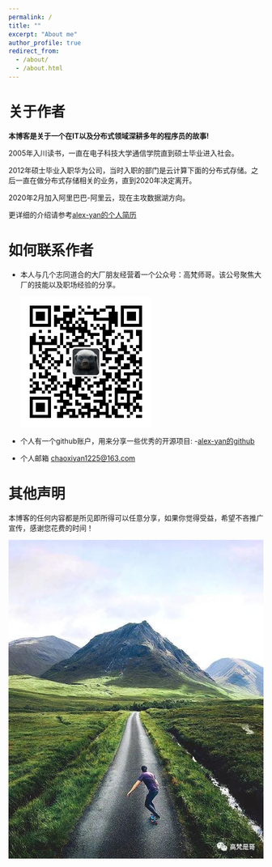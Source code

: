 ```yaml
---
permalink: /
title: ""
excerpt: "About me"
author_profile: true
redirect_from: 
  - /about/
  - /about.html
---
```



关于作者
=====


**本博客是关于一个在IT以及分布式领域深耕多年的程序员的故事!**

2005年入川读书，一直在电子科技大学通信学院直到硕士毕业进入社会。

2012年硕士毕业入职华为公司，当时入职的部门是云计算下面的分布式存储。之后一直在做分布式存储相关的业务，直到2020年决定离开。

2020年2月加入阿里巴巴-阿里云，现在主攻数据湖方向。

更详细的介绍请参考[alex-yan的个人简历](https://alex-yan.github.io/cv/)


如何联系作者
=====

* 本人与几个志同道合的大厂朋友经营着一个公众号：高梵师哥。该公号聚焦大厂的技能以及职场经验的分享。  

   ![saomaguanzhu](/images/erweima.jpg)

* 个人有一个github账户，用来分享一些优秀的开源项目: -[alex-yan的github](https://github.com/alex-yan)

* 个人邮箱 chaoxiyan1225@163.com


其他声明
=====

本博客的任何内容都是所见即所得可以任意分享，如果你觉得受益，希望不吝推广宣传，感谢您花费的时间！  

![road](/images/road.jpg)


